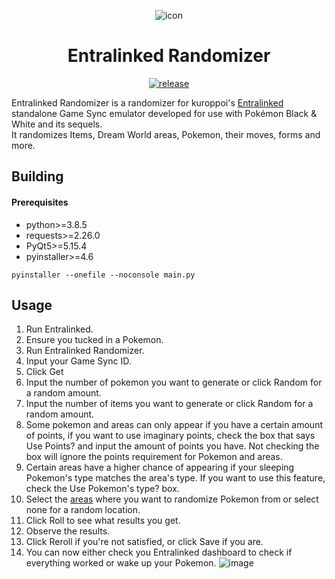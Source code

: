 <p align="center">
  <img src="https://github.com/Paxnar/EntralinkedRandomizer/assets/67262211/cb2a67a4-842c-4260-b436-cf02493c129c" alt="icon"/>
</p>
<h1 align="center">Entralinked Randomizer</h1>
<p align="center">
  <a href="https://github.com/Paxnar/EntralinkedRandomizer/releases/latest"><img src="https://img.shields.io/github/v/release/Paxnar/EntralinkedRandomizer?labelColor=30373D&label=Release&logoColor=959DA5&logo=github&filter=*" alt="release"/></a>
</p>

Entralinked Randomizer is a randomizer for kuroppoi's [Entralinked](https://github.com/kuroppoi/entralinked/) standalone Game Sync emulator developed for use with Pokémon Black & White and its sequels.\
It randomizes Items, Dream World areas, Pokemon, their moves, forms and more.

<!-- For users: [Quick Setup Guide](https://github.com/kuroppoi/entralinked/wiki/Setup) -->

## Building

#### Prerequisites

- python>=3.8.5
- requests>=2.26.0
- PyQt5>=5.15.4
- pyinstaller>=4.6

```
pyinstaller --onefile --noconsole main.py
```

## Usage

1. Run Entralinked.
1. Ensure you tucked in a Pokemon.
1. Run Entralinked Randomizer.
1. Input your Game Sync ID.
1. Click Get
1. Input the number of pokemon you want to generate or click Random for a random amount.
1. Input the number of items you want to generate or click Random for a random amount.
1. Some pokemon and areas can only appear if you have a certain amount of points, if you want to use imaginary points, check the box that says Use Points? and input the amount of points you have. Not checking the box will ignore the points requirement for Pokemon and areas.
1. Certain areas have a higher chance of appearing if your sleeping Pokemon's type matches the area's type. If you want to use this feature, check the Use Pokemon's type? box.
1. Select the [areas](https://bulbapedia.bulbagarden.net/wiki/Pok%C3%A9mon_Dream_World#Areas) where you want to randomize Pokemon from or select none for a random location.
1. Click Roll to see what results you get.
1. Observe the results.
1. Click Reroll if you're not satisfied, or click Save if you are.
1. You can now either check you Entralinked dashboard to check if everything worked or wake up your Pokemon.
![image](https://github.com/Paxnar/EntralinkedRandomizer/assets/67262211/d7daf3c8-3404-4702-b1a9-66497047e7f5)
